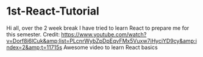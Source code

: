 # 1st-React-Tutorial
Hi all, over the 2 week break I have tried to learn React to prepare me for this semester. Credit: https://www.youtube.com/watch?v=Dorf8i6lCuk&amp;list=PLcnrWybZpDpEqvFMx5Vuxw7iHyciYD9cy&amp;index=2&amp;t=11715s Awesome video to learn React basics
